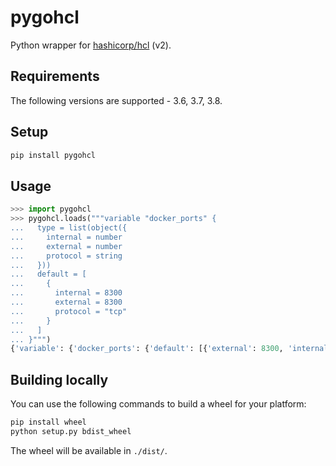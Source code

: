 # pygohcl
Python wrapper for [hashicorp/hcl](https://github.com/hashicorp/hcl) (v2).

## Requirements
The following versions are supported - 3.6, 3.7, 3.8.

## Setup
```sh
pip install pygohcl
```

## Usage
```py
>>> import pygohcl
>>> pygohcl.loads("""variable "docker_ports" {
...   type = list(object({
...     internal = number
...     external = number
...     protocol = string
...   }))
...   default = [
...     {
...       internal = 8300
...       external = 8300
...       protocol = "tcp"
...     }
...   ]
... }""")
{'variable': {'docker_ports': {'default': [{'external': 8300, 'internal': 8300, 'protocol': 'tcp'}], 'type': 'list(object({internal=numberexternal=numberprotocol=string}))'}}}
```

## Building locally
You can use the following commands to build a wheel for your platform:
```sh
pip install wheel
python setup.py bdist_wheel
```

The wheel will be available in `./dist/`.
